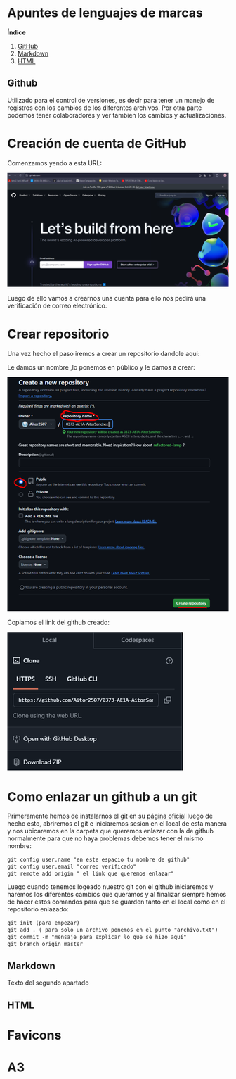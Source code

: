 # Apuntes de lenguajes de marcas

**Índice**   
1. [GitHub](#id1)
2. [Markdown](#id2)
3. [HTML](#id3)

## Github<a name="id1"></a>
Utilizado para el control de versiones, es decir para tener un manejo de registros con los cambios de los diferentes archivos. Por otra parte podemos tener colaboradores y ver tambien los cambios y actualizaciones.
# Creación de cuenta de GitHub

Comenzamos yendo a  esta URL:

![GitHub_web](https://github.com/Aitor2507/0373-AE1A-AitorSanchez/blob/main/github.PNG "GitHub_web")

Luego de ello vamos a crearnos una cuenta para ello nos pedirá una verificación de correo electrónico.

# Crear repositorio 
Una vez hecho el paso iremos a crear un repositorio dandole aqui:

Le damos un nombre ,lo ponemos en público y le damos a crear:

![GitHub_repo](https://github.com/Aitor2507/0373-AE1A-AitorSanchez/blob/main/github1.PNG "GitHub_repo")

Copiamos el link del github creado:

![GitHub_linkrepo](https://github.com/Aitor2507/0373-AE1A-AitorSanchez/blob/main/github2.PNG "GitHub_linkrepo")

# Como enlazar un github a un git 

Primeramente hemos de instalarnos el git en su [página oficial](https://git-scm.com/) luego de hecho esto, abriremos el git e iniciaremos sesion en el local de esta manera y nos ubicaremos en la carpeta que queremos enlazar con la de github normalmente para que no haya problemas debemos tener el mismo nombre:

```
git config user.name "en este espacio tu nombre de github"
git config user.email "correo verificado"
git remote add origin " el link que queremos enlazar"

```

Luego cuando tenemos logeado nuestro git con el github  iniciaremos y haremos los diferentes cambios que queramos y al finalizar siempre hemos de hacer estos comandos para que se guarden tanto en el local como en el repositorio enlazado:

```
git init (para empezar)
git add . ( para solo un archivo ponemos en el punto "archivo.txt")
git commit -m "mensaje para explicar lo que se hizo aquí"
git branch origin master

```



## Markdown<a name="id2"></a>
Texto del segundo apartado

## HTML<a name="id3"></a>


# Favicons

# A3
 